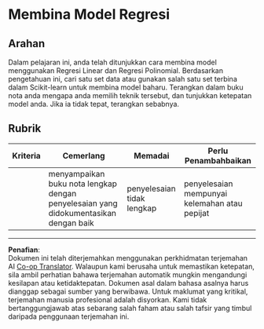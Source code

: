 <!--
CO_OP_TRANSLATOR_METADATA:
{
  "original_hash": "cc471fa89c293bc735dd3a9a0fb79b1b",
  "translation_date": "2025-09-05T18:43:17+00:00",
  "source_file": "2-Regression/3-Linear/assignment.md",
  "language_code": "ms"
}
-->
# Membina Model Regresi

## Arahan

Dalam pelajaran ini, anda telah ditunjukkan cara membina model menggunakan Regresi Linear dan Regresi Polinomial. Berdasarkan pengetahuan ini, cari satu set data atau gunakan salah satu set terbina dalam Scikit-learn untuk membina model baharu. Terangkan dalam buku nota anda mengapa anda memilih teknik tersebut, dan tunjukkan ketepatan model anda. Jika ia tidak tepat, terangkan sebabnya.

## Rubrik

| Kriteria | Cemerlang                                                    | Memadai                    | Perlu Penambahbaikan           |
| -------- | ------------------------------------------------------------ | -------------------------- | ------------------------------- |
|          | menyampaikan buku nota lengkap dengan penyelesaian yang didokumentasikan dengan baik | penyelesaian tidak lengkap | penyelesaian mempunyai kelemahan atau pepijat |

---

**Penafian**:  
Dokumen ini telah diterjemahkan menggunakan perkhidmatan terjemahan AI [Co-op Translator](https://github.com/Azure/co-op-translator). Walaupun kami berusaha untuk memastikan ketepatan, sila ambil perhatian bahawa terjemahan automatik mungkin mengandungi kesilapan atau ketidaktepatan. Dokumen asal dalam bahasa asalnya harus dianggap sebagai sumber yang berwibawa. Untuk maklumat yang kritikal, terjemahan manusia profesional adalah disyorkan. Kami tidak bertanggungjawab atas sebarang salah faham atau salah tafsir yang timbul daripada penggunaan terjemahan ini.